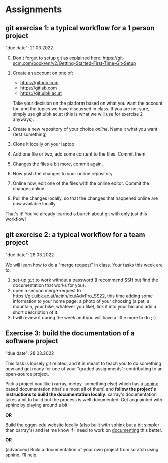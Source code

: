 # Assignments

## git exercise 1: a typical workflow for a 1 person project

"due date": 21.03.2022

0. Don't forget to setup git as explained here: https://git-scm.com/book/en/v2/Getting-Started-First-Time-Git-Setup

1. Create an account on one of:
    - https://github.com
    - https://gitlab.com
    - https://git.uibk.ac.at

    Take your decision on the platform based on what you want the account for, and the topics we have discussed 
    in class. If you are not sure, simply use git.uibk.ac.at (this is what we will use for exercise 2 anyways).

2. Create a new repository of your choice *online*. Name it what you want (test something)

3. Clone it locally on your laptop

4. Add one file or two, add some content to the files. Commit them.

5. Changes the files a bit more, commit again.

6. Now push the changes to your online repository.

7. Online now, edit one of the files with the online editor. Commit the changes online.

8. Pull the changes locally, so that the changes that happened online are now available locally.

That's it! You've already learned a bunch about git with only just this workflow!


## git exercise 2: a typical workflow for a team project

"due date": 28.03.2022

We will learn how to do a "merge request" in class. Your tasks this week are to:

1. set-up `git` to work without a password (I recommend SSH but find the documentation that works for you).
2. open a second merge-request to https://git.uibk.ac.at/acinn/icu/AdvPro_SS22, this time adding some information to your home page: a photo of your choosing (a pet, a mountain, your bike, whatever you like), link it into your bio and add a short description of it. 
3. I will review it during the week and you will have a little more to do ;-)

## Exercise 3: build the documentation of a software project

"due date": 28.03.2022

This task is loosely git related, and it is meant to teach you to do something new and get ready for one of your "graded assignments": contributing to an open-source project.

Pick a project you like (xarray, metpy, something else) which has a [sphinx](https://www.sphinx-doc.org) based documentation (that's almost all of them) and **follow the project's instructions to build the documentation locally**. xarray's documentation takes a bit to build but the process is well documented. Get acquainted with sphinx by playing around a bit.

**OR**

Build the [oggm-edu](https://edu.oggm.org) website locally (also built with sphinx but a bit simpler than xarray's) and let me know if I need to work on [documenting](https://github.com/OGGM/oggm-edu/blob/master/BUILD_HOWTO.rst) this better.

**OR**

(advanced) Build a documentation of your own project from scratch using sphinx. I'll help.
